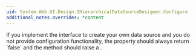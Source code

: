 ```yaml
---
uid: System.Web.UI.Design.IHierarchicalDataSourceDesigner.Configure
additional_notes.overrides: *content
---
```


<p>If you implement the <xref href="System.Web.UI.Design.IHierarchicalDataSourceDesigner"></xref> interface to create your own data source and you do not provide configuration functionality, the <xref href="System.Web.UI.Design.IHierarchicalDataSourceDesigner.CanConfigure"></xref> property should always return `false` and the <xref href="System.Web.UI.Design.IHierarchicalDataSourceDesigner.Configure"></xref> method should raise a <xref href="System.NotSupportedException"></xref>.</p>


